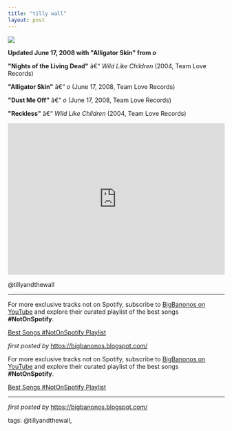 ```yaml
---
title: "tilly wall"
layout: post
---
```

<!-- Tilly & The Wall -->
<img src="https://i.scdn.co/image/de39ed86d5e6eb128f5adf2f64972d9de960813e" /> <p><strong>Updated June 17, 2008 with "Alligator Skin" from <em>o</em></strong></p> <p><strong>"Nights of the Living Dead"</strong> â€“ <em>Wild Like Children</em> (2004, Team Love Records)</p>
<p><strong>"Alligator Skin"</strong> â€“ <em>o</em> (June 17, 2008, Team Love Records)</p>
<p><strong>"Dust Me Off"</strong> â€“ <em>o</em> (June 17, 2008, Team Love Records)</p>
<p><strong>"Reckless"</strong> â€“ <em>Wild Like Children</em> (2004, Team Love Records)</p> <iframe src="https://open.spotify.com/embed/playlist/5MkC9tmtgfXO8AotDe8T6x?utm_source=generator" width="100%" height="352" frameBorder="0" allowfullscreen="" allow="autoplay; clipboard-write; encrypted-media; fullscreen; picture-in-picture" loading="lazy"></iframe> <p>@tillyandthewall</p> <hr /> <!-- Footer -->
<p>For more exclusive tracks not on Spotify, subscribe to <a href="https://www.youtube.com/@BigBanonos" target="_blank">BigBanonos on YouTube</a> and explore their curated playlist of the best songs <strong>#NotOnSpotify</strong>.</p> <p><a href="https://www.youtube.com/playlist?list=PLtuNtuTatqI0kFahUCbtbfenC_ET5O_tr" target="_blank">Best Songs #NotOnSpotify Playlist</a></p> <p><em>first posted by</em> <a href="https://bigbanonos.blogspot.com/" rel="noopener" target="_new">https://bigbanonos.blogspot.com/</a></p>


<!--Subscribe and Playlist Links-->
<div>
    <p>For more exclusive tracks not on Spotify, subscribe to <a href="https://www.youtube.com/@BigBanonos" target="_blank">BigBanonos on YouTube</a> and explore their curated playlist of the best songs <strong>#NotOnSpotify</strong>.</p>
    <p><a href="https://www.youtube.com/playlist?list=PLtuNtuTatqI0kFahUCbtbfenC_ET5O_tr" target="_blank">Best Songs #NotOnSpotify Playlist<br /></a></p></div>

<hr />

<p><em>first posted by</em> <a href="https://bigbanonos.blogspot.com/" rel="noopener" target="_new">https://bigbanonos.blogspot.com/</a></p>

<p>tags: @tillyandthewall,</p>
